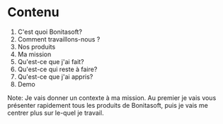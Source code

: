 # Contenu

1. C'est quoi Bonitasoft?
2. Comment travaillons-nous ?
3. Nos produits
4. Ma mission
5. Qu'est-ce que j'ai fait?
6. Qu'est-ce qui reste à faire?
7. Qu'est-ce que j'ai appris?
8. Demo

Note:
Je vais donner un contexte à ma mission. Au premier je vais vous présenter rapidement tous les produits de Bonitasoft, puis je vais me centrer plus sur le-quel je travail.

